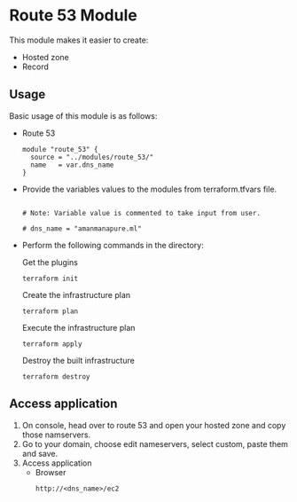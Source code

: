 # Route 53 Module

This module makes it easier to create:
- Hosted zone
- Record

## Usage

Basic usage of this module is as follows:

* Route 53

  ```hcl
  module "route_53" {
    source = "../modules/route_53/"
    name   = var.dns_name
  }
  ```

* Provide the variables values to the modules from terraform.tfvars file.

  ```hcl

  # Note: Variable value is commented to take input from user.

  # dns_name = "amanmanapure.ml"
  ```

* Perform the following commands in the directory:

   Get the plugins
   ```
   terraform init
   ``` 
   Create the infrastructure plan
   ```
   terraform plan
   ``` 
   Execute the infrastructure plan
   ```
   terraform apply
   ``` 
   Destroy the built infrastructure
   ```
   terraform destroy
   ```
## Access application 
1. On console, head over to route 53 and open your hosted zone and copy those namservers.
2. Go to your domain, choose edit nameservers, select custom, paste them and save.
3. Access application
   - Browser
      ```
      http://<dns_name>/ec2
      ```
